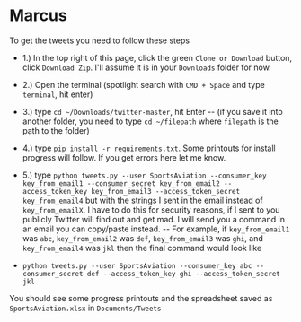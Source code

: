 # Marcus

To get the tweets you need to follow these steps

- 1.) In the top right of this page, click the green `Clone or Download` button, click `Download Zip`. 
I'll assume it is in your `Downloads` folder for now.

- 2.) Open the terminal (spotlight search with `CMD + Space` and type `terminal`, hit enter)

- 3.) type `cd ~/Downloads/twitter-master`, hit Enter
    -- (if you save it into another folder, you need to type `cd ~/filepath` 
    where `filepath` is the path to the folder)
    
- 4.) type `pip install -r requirements.txt`. Some printouts for install progress will follow. 
If you get errors here let me know.

- 5.) type `python tweets.py --user SportsAviation --consumer_key key_from_email1 --consumer_secret key_from_email2
 --access_token_key key_from_email3 --access_token_secret key_from_email4` but with the strings I sent in the email 
 instead of `key_from_emailX`. I have to do this for security reasons, if I sent to you publicly Twitter will find out 
 and get mad. I will send you a command in an email you can copy/paste instead.
  -- For example, if `key_from_email1` was `abc`, `key_from_email2` was `def`, `key_from_email3` was `ghi`, 
 and `key_from_email4` was `jkl` then the final command would look like
 
 - `python tweets.py --user SportsAviation --consumer_key abc --consumer_secret def --access_token_key ghi --access_token_secret jkl`
 
 You should see some progress printouts and the spreadsheet saved as `SportsAviation.xlsx` in `Documents/Tweets`